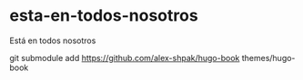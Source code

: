 # esta-en-todos-nosotros
Está en todos nosotros


git submodule add https://github.com/alex-shpak/hugo-book themes/hugo-book


